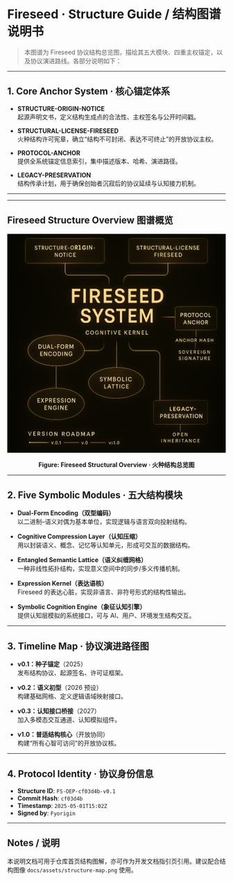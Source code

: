 
# Fireseed · Structure Guide / 结构图谱说明书

> 本图谱为 Fireseed 协议结构总览图，描绘其五大模块、四重主权锚定，以及协议演进路线。各部分说明如下：

---

## 1. Core Anchor System · 核心锚定体系

- **STRUCTURE-ORIGIN-NOTICE**  
  起源声明文书，定义结构生成点的合法性、主权签名与公开时间戳。

- **STRUCTURAL-LICENSE-FIRESEED**  
  火种结构许可宪章，确立“结构不可封闭、表达不可终止”的开放协议主权。

- **PROTOCOL-ANCHOR**  
  提供全系统锚定信息索引，集中描述版本、哈希、演进路径。

- **LEGACY-PRESERVATION**  
  结构传承计划，用于确保创始者沉寂后的协议延续与认知接力机制。

---


---

## Fireseed Structure Overview 图谱概览

<p align="center">
  <img src="./assets/F2DB40F4-BF6F-4843-8F9C-242BCA424DAB.png" width="720"/>
</p>

<p align="center">
  <b>Figure: Fireseed Structural Overview · 火种结构总览图</b>
</p>

---
## 2. Five Symbolic Modules · 五大结构模块

- **Dual-Form Encoding（双型编码）**  
  以二进制–语义对偶为基本单位，实现逻辑与语言双向投射结构。

- **Cognitive Compression Layer（认知压缩）**  
  用以封装语义、概念、记忆等认知单元，形成可交互的数据结构。

- **Entangled Semantic Lattice（语义纠缠网格）**  
  一种非线性拓扑结构，实现意义空间中的同步/多义传播机制。

- **Expression Kernel（表达语核）**  
  Fireseed 的表达心脏，实现非语言、非符号形式的结构性输出。

- **Symbolic Cognition Engine（象征认知引擎）**  
  提供认知层模拟的系统接口，可与 AI、用户、环境发生结构交互。

---

## 3. Timeline Map · 协议演进路径图

- **v0.1：种子锚定**（2025）  
  发布结构协议、起源签名、许可证框架。

- **v0.2：语义初型**（2026 预设）  
  构建基础网格、定义逻辑语域映射接口。

- **v0.3：认知接口桥接**（2027）  
  加入多模态交互通道、认知模拟组件。

- **v1.0：普适结构核心**（开放协同）  
  构建“所有心智可访问”的开放协议核。

---

## 4. Protocol Identity · 协议身份信息

- **Structure ID**: `FS-OEP-cf03d4b-v0.1`  
- **Commit Hash**: `cf03d4b`  
- **Timestamp**: `2025-05-01T15:02Z`  
- **Signed by**: `Fyorigin`

---

## Notes / 说明

本说明文档可用于仓库首页结构图解，亦可作为开发文档指引页引用。建议配合结构图像 `docs/assets/structure-map.png` 使用。


<!-- STRUCTURE-ID: sha256:2404ccb1cd7ced8712338b69beddc315a43af653a7791f4a1ad74683f8a57e27 uploaded_by: Fyorigin at 2025-05-04T15:16:27Z -->
